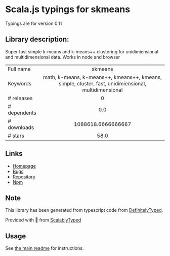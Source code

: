 
# Scala.js typings for skmeans

Typings are for version 0.11

## Library description:
Super fast simple k-means and k-means++ clustering for unidimiensional and multidimensional data. Works in node and browser

|                    |                 |
| ------------------ | :-------------: |
| Full name          | skmeans |
| Keywords           | math, k-means, k-means++, kmeans++, kmeans, simple, cluster, fast, unidimiensional, multidimensional |
| # releases         | 0 |
| # dependents       | 0.0 |
| # downloads        | 1088618.6666666667 |
| # stars            | 58.0 |

## Links
- [Homepage](https://github.com/solzimer/skmeans#readme)
- [Bugs](https://github.com/solzimer/skmeans/issues)
- [Repository](https://github.com/solzimer/skmeans)
- [Npm](https://www.npmjs.com/package/skmeans)
    


## Note
This library has been generated from typescript code from [DefinitelyTyped](https://definitelytyped.org).

Provided with :purple_heart: from [ScalablyTyped](https://github.com/oyvindberg/ScalablyTyped)

## Usage
See [the main readme](../../readme.md) for instructions.


